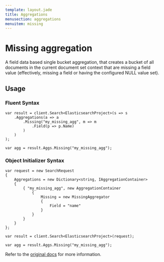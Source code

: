 ```yaml
---
template: layout.jade
title: Aggregations
menusection: aggregations
menuitem: missing
---
```



# Missing aggregation

A field data based single bucket aggregation, that creates a bucket of all documents in the current document set context that are missing a field value (effectively, missing a field or having the configured NULL value set).

## Usage

### Fluent Syntax

	var result = client.Search<ElasticsearchProject>(s => s
		.Aggregations(a => a
			.Missing("my_missing_agg", m => m
				.Field(p => p.Name)
			)
		)
	);

	var agg = result.Aggs.Missing("my_missing_agg");

### Object Initializer Syntax

	var request = new SearchRequest
	{
		Aggregations = new Dictionary<string, IAggregationContainer>
		{
			{ "my_missing_agg", new AggregationContainer
				{
					Missing = new MissingAggregator
					{
						Field = "name"
					}
				}
			}
		}
	};

	var result = client.Search<ElasticsearchProject>(request);

	var agg = result.Aggs.Missing("my_missing_agg");

 Refer to the [original docs](http://www.elasticsearch.org/guide/en/elasticsearch/reference/current/search-aggregations-bucket-missing-aggregation.html) for more information.